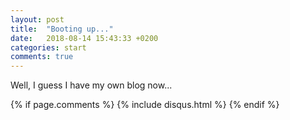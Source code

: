 ```yaml
---
layout: post
title:  "Booting up..."
date:   2018-08-14 15:43:33 +0200
categories: start
comments: true
---
```


Well, I guess I have my own blog now...

{% if page.comments %}
{% include disqus.html %}
{% endif %}
                            

